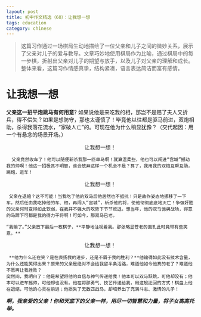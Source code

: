 ```yaml
---
layout: post
title: 初中作文精选（60）：让我想一想
tags: education
category: chinese
---
```


> 这篇习作通过一场棋局生动地描绘了一位父亲和儿子之间的微妙关系，展示了父亲对儿子的爱与教导。文章巧妙地使用棋局作为比喻，通过棋局中的每一步棋，折射出父亲对儿子的期望与放手，以及儿子对父亲的理解和成长。整体来看，这篇习作情感真挚，结构紧凑，语言表达简洁而富有感情。

# 让我想一想 
      
**父亲这一招平炮跳马有何用意**? 如果说他是来吃我的相，那岂不是赔了夫人又折兵，得不偿失？如果是想防守，那也太谨慎了！毕竟他以往都是驱马前进，双炮相助，杀得我落花流水，“家破人亡”的。可现在他为什么稍显犹豫？（交代起因：用一个有悬念的场景开场。）
      
<center>让我想一想！</center>

      父亲竟然收车了！他可以随便斩杀我那一匹单马啊！就算温柔些，他也可以闯进“宫城”撼动我的帅啊！他这一招极其不明智，谁会放弃这样一个机会不是？算了，我用我的双炮互帮互助，跳炮，进车！
     
<center>让我想一想！</center>

     父亲在退缩？这不可能！当我吃了他的双马后他居然也不抵抗！只是故作姿态地挪移了一下车，然后任由我吃掉他的车、相，再闯入“宫城”，斩杀他的将，使他彻彻底底地灭亡！争强好胜的父亲何时变得如此软弱，在我并不强大的攻势下节节败退。想当年，他的双马驰骋战场，得意的马蹄下可都是我的得力干将啊！可如今，那双马已老。
 
    “我输了。”父亲放下最后一枚棋子，**平静地注视着我。那张略显苍老的面孔此时竟带有些笑意。**
   
<center>让我想一想！</center>
 
     **他为什么还在笑？是在表扬我的进步，还是不屑于我的胜利？**他输得如此没有技术含量，为什么还能笑得出来？原来的父亲是绝对不会给我留半条活路，难道他如今他真的老了？难道他不愿再让我挫败？
    突然间，我明白了：他是希望将他的自信与神气传递给我！他本可以双马跃跳，可他却没有；他本可以进车撼帅，可他却也没有。他在将那勇气、技艺传递给我，用这般迂回的方式！棋盘上他在退缩，可他的心灵在前进；他损失了无数匹战马，却培养出了充满斗志、激情的儿子！
     
***啊，我亲爱的父亲！你和天底下的父亲一样，用尽一切智慧和力量，将子女高高托举。***
